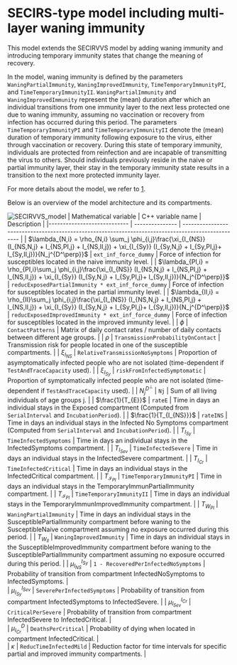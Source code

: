 # SECIRS-type model including multi-layer waning immunity

This model extends the SECIRVVS model by adding waning immunity and introducing temporary immunity states that change the meaning of recovery.

In the model, waning immunity is defined by the parameters `WaningPartialImmunity`, `WaningImprovedImmunity`, `TimeTemporaryImmunityPI`, and `TimeTemporaryImmunityII`. `WaningPartialImmunity` and `WaningImprovedImmunity` represent the (mean) duration after which an individual transitions  from one immunity layer to the next less protected one due to waning immunity, assuming no vaccination or recovery from infection has occurred during this period. The parameters `TimeTemporaryImmunityPI` and `TimeTemporaryImmunityII` denote the (mean) duration of temporary immunity following exposure to the virus, either through vaccination or recovery. During this state of temporary immunity, individuals are protected from reinfection and are incapable of transmitting the virus to others. Should individuals previously reside in the naive or partial immunity layer, their stay in the temporary immunity state results in a transition to the next more protected immunity layer.

For more details about the model, we refer to [1](https://www.medrxiv.org/content/10.1101/2024.03.01.24303602v1).

Below is an overview of the model architecture and its compartments.

![SECIRVVS_model](https://github.com/SciCompMod/memilio/assets/69154294/6dec331f-bd91-410f-be5e-c8cf6eb0572b)
| Mathematical variable                   | C++ variable name | Description |
|---------------------------- | --------------- | -------------------------------------------------------------------------------------------------- |
| $\lambda_{N,i} =  \rho_{N,i} \sum_j \phi_{i,j}\frac{\xi_{I_{NS}} (I_{NS,N,j} + I_{NS,PI,j} + I_{NS,II,j}) + \xi_{I_{Sy}} (I_{Sy,N,j} + I_{Sy,PI,j}+ I_{Sy,II,j})}{N_j^{D^\perp}}$                      |  `ext_inf_force_dummy`               | Force of infection for susceptibles located in the naive immunity level. |
| $\lambda_{PI,i} = \rho_{PI,i}\sum_j \phi_{i,j}\frac{\xi_{I_{NS}} (I_{NS,N,j} + I_{NS,PI,j} + I_{NS,II,j}) + \xi_{I_{Sy}} (I_{Sy,N,j} + I_{Sy,PI,j}+ I_{Sy,II,j})}{N_j^{D^\perp}}$                      |  `reducExposedPartialImmunity * ext_inf_force_dummy`               | Force of infection for susceptibles located in the partial immunity level. |
| $\lambda_{II,i} = \rho_{II}\sum_j \phi_{i,j}\frac{\xi_{I_{NS}} (I_{NS,N,j} + I_{NS,PI,j} + I_{NS,II,j}) + \xi_{I_{Sy}} (I_{Sy,N,j} + I_{Sy,PI,j}+ I_{Sy,II,j})}{N_j^{D^\perp}}$                     |  `reducExposedImprovedImmunity * ext_inf_force_dummy`               | Force of infection for susceptibles located in the improved immunity level. |
| $\phi$                      |  `ContactPatterns`               | Matrix of daily contact rates / number of daily contacts between different age groups. |
| $\rho$                      |  `TransmissionProbabilityOnContact`               | Transmission risk for people located in one of the susceptible compartments. |
| $\xi_{I_{NS}}$               |  `RelativeTransmissionNoSymptoms`               | Proportion of asymptomatically infected people who are not isolated (time-dependent if `TestAndTraceCapacity` used). |
| $\xi_{I_{Sy}}$               | `riskFromInfectedSymptomatic`                | Proportion of symptomatically infected people who are not isolated (time-dependent if `TestAndTraceCapacity` used). |
| $N_j^{D^\perp}$                         | `Nj`   | Sum of all living individuals of age groups j. |
| $\frac{1}{T_{E}}$                    |  `rateE`               | Time in days an individual stays in the Exposed compartment (Computed from `SerialInterval` and `IncubationPeriod`). |
| $\frac{1}{T_{I_{NS}}}$                    |  `rateINS`               | Time in days an individual stays in the Infected No Symptoms compartment (Computed from `SerialInterval` and `IncubationPeriod`). |
| $T_{I_{Sy}}$                    |  `TimeInfectedSymptoms`               | Time in days an individual stays in the InfectedSymptoms compartment. |
| $T_{I_{Sev}}$                       |  `TimeInfectedSevere`               | Time in days an individual stays in the InfectedSevere compartment. |
| $T_{I_{Cr}}$                       |  `TimeInfectedCritical`               | Time in days an individual stays in the InfectedCritical compartment. |
| $T_{\mathcal{I}_{PI}}$                       |  `TimeTemporaryImmunityPI`               | Time in days an individual stays in the TemporaryImmunPartialImmunity compartment. |
| $T_{\mathcal{I}_{PI}}$                       |  `TimeTemporaryImmunityII`               | Time in days an individual stays in the TemporaryImmunImprovedImmunity compartment. |
| $T_{W_{PI}}$                       |  `WaningPartialImmunity`               | Time in days an individual stays in the SusceptiblePartialImmunity compartment before waning to the SusceptibleNaive compartment assuming no exposure occurred during this period. |
| $T_{W_{II}}$                       |  `WaningImprovedImmunity`               | Time in days an individual stays in the SusceptibleImprovedImmunity compartment before waning to the SusceptiblePartialImmunity compartment assuming no exposure occurred during this period. |
| $\mu_{I_{NS}}^{I_{Sy}}$              |   `1 - RecoveredPerInfectedNoSymptoms`              | Probability of transition from compartment InfectedNoSymptoms to InfectedSymptoms. |  
| $\mu_{I_{Sy}}^{I_{Sev}}$              |   `SeverePerInfectedSymptoms`              | Probability of transition from compartment InfectedSymptoms to InfectedSevere. |
| $\mu_{I_{Sev}}^{I_{Cr}}$              |   `CriticalPerSevere`              | Probability of transition from compartment InfectedSevere to InfectedCritical. |  
| $\mu_{I_{Cr}}^{D}$              |   `DeathsPerCritical`              | Probability of dying when located in compartment InfectedCritical. |   
| $\kappa$              |   `ReducTimeInfectedMild`              | Reduction factor for time intervals for specific partial and improved immunity compartments. |   